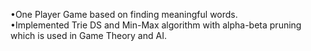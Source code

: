 •One Player Game based on finding meaningful words.<br/>
•Implemented Trie DS and Min-Max algorithm with alpha-beta pruning which is used in Game Theory and AI. 
